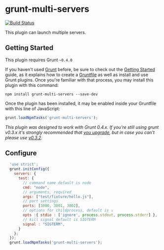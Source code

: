 grunt-multi-servers
===================

[![Build Status](https://travis-ci.org/yosuke-furukawa/grunt-multi-servers.png?branch=master)](https://travis-ci.org/yosuke-furukawa/grunt-multi-servers)

This plugin can launch multiple servers.

## Getting Started
This plugin requires Grunt `~0.4.0`

If you haven't used [Grunt](http://gruntjs.com/) before, be sure to check out the [Getting Started](http://gruntjs.com/getting-started) guide, as it explains how to create a [Gruntfile](http://gruntjs.com/sample-gruntfile) as well as install and use Grunt plugins. Once you're familiar with that process, you may install this plugin with this command:

```shell
npm install grunt-multi-servers --save-dev
```

Once the plugin has been installed, it may be enabled inside your Gruntfile with this line of JavaScript:

```js
grunt.loadNpmTasks('grunt-multi-servers');
```

*This plugin was designed to work with Grunt 0.4.x. If you're still using grunt v0.3.x it's strongly recommended that [you upgrade](http://gruntjs.com/upgrading-from-0.3-to-0.4), but in case you can't please use [v0.3.2](https://github.com/gruntjs/grunt-contrib-coffee/tree/grunt-0.3-stable).*

## Configure
```javascript
  'use strict';
  grunt.initConfig({
    servers: {
      test: {
        // command name default is node
        cmd: "node",
        // arguments, required
        args: ["test/fixture/hello.js"],
        // port settings
        ports: [3000, 3001, 3002],
        // options for childprocess, default is ↓
        opts :{ stdio : ['ignore', process.stdout, process.stderr] },
        // kill signal default is SIGTERM
        signal : "SIGTERM",
      }
    };
  });
  grunt.loadNpmTasks('grunt-multi-servers');
```
